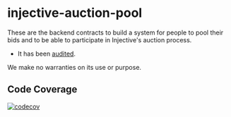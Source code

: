 # injective-auction-pool

These are the backend contracts to build a system for people to pool their bids and 
to be able to participate in Injective's auction process.

* It has been [audited](https://github.com/SCV-Security/PublicReports/blob/48bae10e3c0f95b5389bcf7158bd2a6e4b98aaa3/Injective%20Labs%2FPFC%20Team%20-%20Auction%20Pool%20Contract%20-%20Audit%20Report%20v1.0.pdf).

We make no warranties on its use or purpose. 

## Code Coverage

[![codecov](https://codecov.io/github/PFC-Validator/injective-auction-pool/graph/badge.svg?token=Uyuy5YP4ze)](https://codecov.io/github/PFC-Validator/injective-auction-pool)
